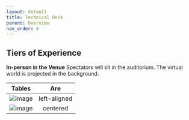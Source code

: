 ```yaml
---
layout: default
title: Technical Deck
parent: Overview
nav_order: 4
---
```


## Tiers of Experience
**In-person in the Venue**
Spectators will sit in the auditorium. The virtual world is projected in the background.

| Tables   |      Are      | 
|----------|:-------------:|
| ![image](https://raw.githubusercontent.com/futurestages/npcmusical/gh-pages/img/square05.png) |  left-aligned | 
| ![image](files/Users/jzhang/Desktop/Isolated.png) |    centered   |
